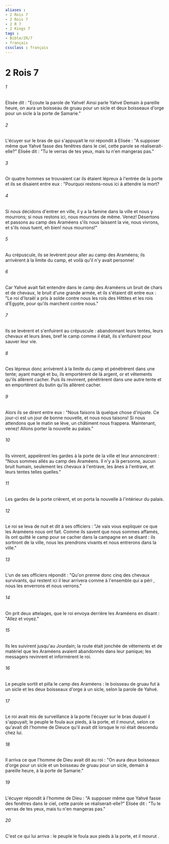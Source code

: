 ```yaml
---
aliases : 
- 2 Rois 7
- 2 Rois 7
- 2 R 7
- 2 Kings 7
tags : 
- Bible/2R/7
- français
cssclass : français
---
```


# 2 Rois 7

###### 1
Elisée dit : "Ecoute la parole de Yahvé! Ainsi parle Yahvé Demain à pareille heure, on aura un boisseau de gruau pour un sicle et deux boisseaux d'orge pour un sicle à la porte de Samarie."
###### 2
L'écuyer sur le bras de qui s'appuyait le roi répondit à Elisée : "A supposer même que Yahvé fasse des fenêtres dans le ciel, cette parole se réaliserait-elle?" Elisée dit : "Tu le verras de tes yeux, mais tu n'en mangeras pas."
###### 3
Or quatre hommes se trouvaient car ils étaient lépreux à l'entrée de la porte et ils se disaient entre eux : "Pourquoi restons-nous ici à attendre la mort?
###### 4
Si nous décidons d'entrer en ville, il y a la famine dans la ville et nous y mourrons; si nous restons ici, nous mourrons de même. Venez! Désertons et passons au camp des Araméens s'ils nous laissent la vie, nous vivrons, et s'ils nous tuent, eh bien! nous mourrons!"
###### 5
Au crépuscule, ils se levèrent pour aller au camp des Araméens; ils arrivèrent à la limite du camp, et voilà qu'il n'y avait personne!
###### 6
Car Yahvé avait fait entendre dans le camp des Araméens un bruit de chars et de chevaux, le bruit d'une grande armée, et ils s'étaient dit entre eux : "Le roi d'Israël a pris à solde contre nous les rois des Hittites et les rois d'Egypte, pour qu'ils marchent contre nous."
###### 7
Ils se levèrent et s'enfuirent au crépuscule : abandonnant leurs tentes, leurs chevaux et leurs ânes, bref le camp comme il était, ils s'enfuirent pour sauver leur vie.
###### 8
Ces lépreux donc arrivèrent à la limite du camp et pénétrèrent dans une tente; ayant mangé et bu, ils emportèrent de là argent, or et vêtements qu'ils allèrent cacher. Puis ils revinrent, pénétrèrent dans une autre tente et en emportèrent du butin qu'ils allèrent cacher.
###### 9
Alors ils se dirent entre eux : "Nous faisons là quelque chose d'injuste. Ce jour-ci est un jour de bonne nouvelle, et nous nous taisons! Si nous attendons que le matin se lève, un châtiment nous frappera. Maintenant, venez! Allons porter la nouvelle au palais."
###### 10
Ils vinrent, appelèrent les gardes à la porte de la ville et leur annoncèrent : "Nous sommes allés au camp des Araméens. Il n'y a là personne, aucun bruit humain, seulement les chevaux à l'entrave, les ânes à l'entrave, et leurs tentes telles quelles."
###### 11
Les gardes de la porte crièrent, et on porta la nouvelle à l'intérieur du palais.
###### 12
Le roi se leva de nuit et dit à ses officiers : "Je vais vous expliquer ce que les Araméens nous ont fait. Comme ils savent que nous sommes affamés, ils ont quitté le camp pour se cacher dans la campagne en se disant : ils sortiront de la ville, nous les prendrons vivants et nous entrerons dans la ville."
###### 13
L'un de ses officiers répondit : "Qu'on prenne donc cinq des chevaux survivants, qui restent ici il leur arrivera comme à l'ensemble qui a péri , nous les enverrons et nous verrons."
###### 14
On prit deux attelages, que le roi envoya derrière les Araméens en disant : "Allez et voyez."
###### 15
Ils les suivirent jusqu'au Jourdain; la route était jonchée de vêtements et de matériel que les Araméens avaient abandonnés dans leur panique; les messagers revinrent et informèrent le roi.
###### 16
Le peuple sortit et pilla le camp des Araméens : le boisseau de gruau fut à un sicle et les deux boisseaux d'orge à un sicle, selon la parole de Yahvé.
###### 17
Le roi avait mis de surveillance à la porte l'écuyer sur le bras duquel il s'appuyait; le peuple le foula aux pieds, à la porte, et il mourut, selon ce qu'avait dit l'homme de Dieuce qu'il avait dit lorsque le roi était descendu chez lui.
###### 18
Il arriva ce que l'homme de Dieu avait dit au roi : "On aura deux boisseaux d'orge pour un sicle et un boisseau de gruau pour un sicle, demain à pareille heure, à la porte de Samarie."
###### 19
L'écuyer répondit à l'homme de Dieu : "A supposer même que Yahvé fasse des fenêtres dans le ciel, cette parole se réaliserait-elle?" Elisée dit : "Tu le verras de tes yeux, mais tu n'en mangeras pas."
###### 20
C'est ce qui lui arriva : le peuple le foula aux pieds à la porte, et il mourut .
